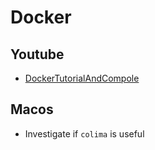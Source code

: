 # Docker

## Youtube

- [DockerTutorialAndCompole](https://www.youtube.com/watch?v=YMBT1NguJJw)

## Macos

- Investigate if `colima` is useful
